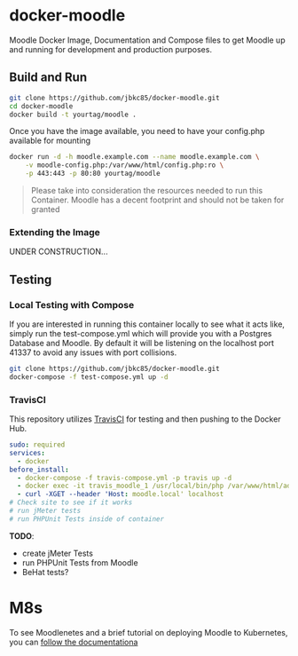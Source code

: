 # docker-moodle

Moodle Docker Image, Documentation and Compose files to get Moodle up and running for development and production purposes.

## Build and Run

```sh
git clone https://github.com/jbkc85/docker-moodle.git
cd docker-moodle
docker build -t yourtag/moodle .
```

Once you have the image available, you need to have your config.php available for mounting

```sh
docker run -d -h moodle.example.com --name moodle.example.com \
    -v moodle-config.php:/var/www/html/config.php:ro \
    -p 443:443 -p 80:80 yourtag/moodle
```

> Please take into consideration the resources needed to run this Container.  Moodle has a decent footprint and should not be taken for granted


### Extending the Image

UNDER CONSTRUCTION...

## Testing

### Local Testing with Compose

If you are interested in running this container locally to see what it acts like, simply run the test-compose.yml which will provide you with a Postgres Database and Moodle.  By default it will be listening on the localhost port 41337 to avoid any issues with port collisions.

```sh
git clone https://github.com/jbkc85/docker-moodle.git
docker-compose -f test-compose.yml up -d
```

### TravisCI

This repository utilizes [TravisCI](https://travis-ci.org) for testing and then pushing to the Docker Hub.

```yaml
sudo: required
services:
  - docker
before_install:
  - docker-compose -f travis-compose.yml -p travis up -d
  - docker exec -it travis_moodle_1 /usr/local/bin/php /var/www/html/admin/cli/install_database.php --adminpass=pa55w0rd --adminemail=moodleadmin@example.com --agree-license --fullname TravisCI --shortname travis
  - curl -XGET --header 'Host: moodle.local' localhost
# Check site to see if it works
# run jMeter tests
# run PHPUnit Tests inside of container
```

**TODO**:

* create jMeter Tests
* run PHPUnit Tests from Moodle
* BeHat tests?


# M8s

To see Moodlenetes and a brief tutorial on deploying Moodle to Kubernetes, you can [follow the documentationa](https://github.com/jbkc85/moodle-kubernetes-tutorial)


